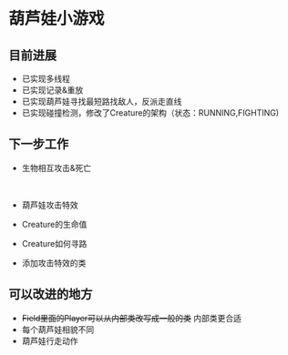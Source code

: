# 葫芦娃小游戏

## 目前进展

* 已实现多线程
* 已实现记录&重放
* 已实现葫芦娃寻找最短路找敌人，反派走直线
* 已实现碰撞检测，修改了Creature的架构（状态：RUNNING,FIGHTING)



## 下一步工作

* 生物相互攻击&死亡

  ​

* 葫芦娃攻击特效

* Creature的生命值

* Creature如何寻路

* 添加攻击特效的类



## 可以改进的地方

* ~~Field里面的Player可以从内部类改写成一般的类~~ 内部类更合适
* 每个葫芦娃相貌不同
* 葫芦娃行走动作